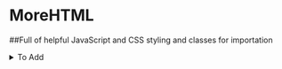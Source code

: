 # MoreHTML
##Full of helpful JavaScript and CSS styling and classes for importation

<details>
<summary>To Add</summary>

Copy the code for each element into your file. Classes are currently being worked on for import

</details>
